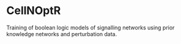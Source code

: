 CellNOptR
=========

Training of boolean logic models of signalling networks using prior knowledge networks and perturbation data.
